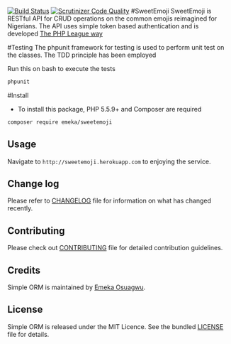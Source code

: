 [![Build Status](https://scrutinizer-ci.com/g/andela-eosuagwu/sweetemoji/badges/build.png?b=master)](https://scrutinizer-ci.com/g/andela-eosuagwu/sweetemoji/build-status/master)
[![Scrutinizer Code Quality](https://scrutinizer-ci.com/g/andela-eosuagwu/sweetemoji/badges/quality-score.png?b=master)](https://scrutinizer-ci.com/g/andela-eosuagwu/sweetemoji/?branch=master)
#SweetEmoji
SweetEmoji is RESTful API for CRUD operations on the common emojis reimagined
for Nigerians. The API uses simple token based authentication and is developed
[The PHP League way](https://thephpleague.com/)


#Testing
 The phpunit framework for testing is used to perform
 unit test on the classes. The TDD principle has been
 employed

 Run this on bash to execute the tests
 ```````bash
 phpunit
`````````

#Install

- To install this package, PHP 5.5.9+ and Composer are required

````bash
composer require emeka/sweetemoji
``````

## Usage

Navigate to ```http://sweetemoji.herokuapp.com``` to enjoying the service.

## Change log
Please refer to [CHANGELOG](CHANGELOG.mds) file for information on what has changed recently.

## Contributing
Please check out [CONTRIBUTING](CONTRIBUTING.md) file for detailed contribution guidelines.

## Credits
Simple ORM is maintained by [Emeka Osuagwu](https://github.com/andela-eosuagwu).

## License
Simple ORM is released under the MIT Licence. See the bundled [LICENSE](LICENSE.md) file for details.



